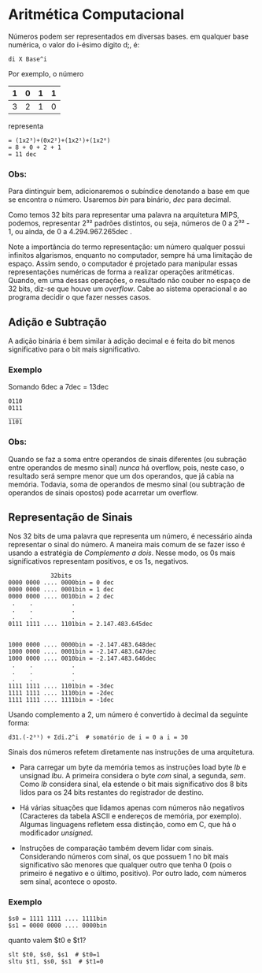 # Aritmética Computacional

Números podem ser representados em diversas bases. em qualquer base numérica, o valor do i-ésimo dígito d;, é:


    di X Base^i


Por exemplo, o número

| 1 | 0 | 1 | 1 |
|---|---|---|---|
| 3 | 2 | 1 | 0 |

representa

    = (1x2³)+(0x2²)+(1x2¹)+(1x2⁰)
    = 8 + 0 + 2 + 1
    = 11 dec


### Obs:

Para dintinguir bem, adicionaremos o subíndice denotando a base em que se encontra o número.
Usaremos *bin* para binário, *dec* para decimal.


Como temos 32 bits para representar uma palavra na arquitetura MIPS, podemos, representar 2³² padrões distintos, ou seja, números de 0 a 2³² - 1, ou ainda, de 0 a 4.294.967.265dec .

Note a importância do termo representação: um número qualquer possui infinitos algarismos, enquanto no computador, sempre há uma limitação de espaço.
Assim sendo, o computador é projetado para manipular essas representações numéricas de forma a realizar operações aritméticas.
Quando, em uma dessas operações, o resultado não couber no espaço de 32 bits, diz-se que houve um *overflow*. Cabe ao sistema operacional e ao programa decidir o que fazer nesses casos.

## Adição e Subtração

A adição binária é bem similar à adição decimal e é feita do bit menos significativo para o bit mais significativo.

### Exemplo

Somando 6dec a 7dec = 13dec

    0110
    0111
    ____
    1101

### Obs:
Quando se faz a soma entre operandos de sinais diferentes (ou subração entre operandos de mesmo sinal) *nunca* há overflow, pois, neste caso, o resultado será sempre menor que um dos operandos, que já cabia na memória.
Todavia, soma de operandos de mesmo sinal (ou subtração de operandos de sinais opostos) pode acarretar um overflow.

## Representação de Sinais

Nos 32 bits de uma palavra que representa um número, é necessário ainda representar o sinal do número. A maneira mais comum de se fazer isso é usando a estratégia
de *Complemento a dois*. Nesse modo, os 0s mais significativos representam positivos, e os 1s, negativos.

                32bits
    0000 0000 .... 0000bin = 0 dec
    0000 0000 .... 0001bin = 1 dec
    0000 0000 .... 0010bin = 2 dec
     .    .           .
     .    .           .
     .    .           .
    0111 1111 .... 1101bin = 2.147.483.645dec


    1000 0000 .... 0000bin = -2.147.483.648dec
    1000 0000 .... 0001bin = -2.147.483.647dec
    1000 0000 .... 0010bin = -2.147.483.646dec
     .    .           .
     .    .           .
     .    .           .
    1111 1111 .... 1101bin = -3dec
    1111 1111 .... 1110bin = -2dec
    1111 1111 .... 1111bin = -1dec

Usando complemento a 2, um número é convertido à decimal da seguinte forma:

    d31.(-2³¹) + Σdi.2^i  # somatório de i = 0 a i = 30

Sinais dos números refetem diretamente nas instruções de uma arquitetura.

* Para carregar um byte da memória temos as instruções load byte *lb* e unsignad *lbu*. A primeira considera o byte *com* sinal, a segunda, *sem*. Como *lb* considera sinal, ela estende o bit mais significativo dos 8 bits lidos para os 24 bits restantes do registrador de destino.
* Há várias situações que lidamos apenas com números não negativos (Caracteres da tabela ASCII e endereços de memória, por exemplo). Algumas linguagens refletem essa distinção, como em C, que há o modificador *unsigned*.

* Instruções de comparação também devem lidar com sinais. Considerando números com sinal, os que possuem 1 no bit mais significativo são menores que qualquer outro que tenha 0 (pois o primeiro é negativo e o último, positivo). Por outro lado, com números sem sinal, acontece o oposto.

### Exemplo

    $s0 = 1111 1111 .... 1111bin
    $s1 = 0000 0000 .... 0000bin

quanto valem $t0 e $t1?

    slt $t0, $s0, $s1  # $t0=1
    sltu $t1, $s0, $s1  # $t1=0
